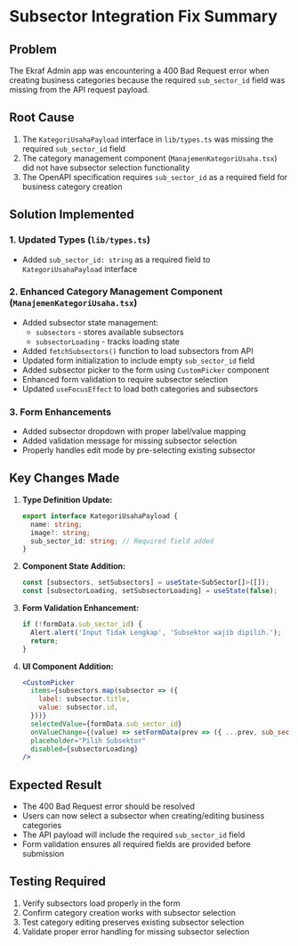 # Subsector Integration Fix Summary

## Problem
The Ekraf Admin app was encountering a 400 Bad Request error when creating business categories because the required `sub_sector_id` field was missing from the API request payload.

## Root Cause
1. The `KategoriUsahaPayload` interface in `lib/types.ts` was missing the required `sub_sector_id` field
2. The category management component (`ManajemenKategoriUsaha.tsx`) did not have subsector selection functionality
3. The OpenAPI specification requires `sub_sector_id` as a required field for business category creation

## Solution Implemented

### 1. Updated Types (`lib/types.ts`)
- Added `sub_sector_id: string` as a required field to `KategoriUsahaPayload` interface

### 2. Enhanced Category Management Component (`ManajemenKategoriUsaha.tsx`)
- Added subsector state management:
  - `subsectors` - stores available subsectors
  - `subsectorLoading` - tracks loading state
- Added `fetchSubsectors()` function to load subsectors from API
- Updated form initialization to include empty `sub_sector_id` field
- Added subsector picker to the form using `CustomPicker` component
- Enhanced form validation to require subsector selection
- Updated `useFocusEffect` to load both categories and subsectors

### 3. Form Enhancements
- Added subsector dropdown with proper label/value mapping
- Added validation message for missing subsector selection
- Properly handles edit mode by pre-selecting existing subsector

## Key Changes Made

1. **Type Definition Update:**
   ```typescript
   export interface KategoriUsahaPayload {
     name: string;
     image?: string;
     sub_sector_id: string; // Required field added
   }
   ```

2. **Component State Addition:**
   ```typescript
   const [subsectors, setSubsectors] = useState<SubSector[]>([]);
   const [subsectorLoading, setSubsectorLoading] = useState(false);
   ```

3. **Form Validation Enhancement:**
   ```typescript
   if (!formData.sub_sector_id) {
     Alert.alert('Input Tidak Lengkap', 'Subsektor wajib dipilih.');
     return;
   }
   ```

4. **UI Component Addition:**
   ```jsx
   <CustomPicker
     items={subsectors.map(subsector => ({
       label: subsector.title,
       value: subsector.id,
     }))}
     selectedValue={formData.sub_sector_id}
     onValueChange={(value) => setFormData(prev => ({ ...prev, sub_sector_id: value }))}
     placeholder="Pilih Subsektor"
     disabled={subsectorLoading}
   />
   ```

## Expected Result
- The 400 Bad Request error should be resolved
- Users can now select a subsector when creating/editing business categories
- The API payload will include the required `sub_sector_id` field
- Form validation ensures all required fields are provided before submission

## Testing Required
1. Verify subsectors load properly in the form
2. Confirm category creation works with subsector selection
3. Test category editing preserves existing subsector selection
4. Validate proper error handling for missing subsector selection
